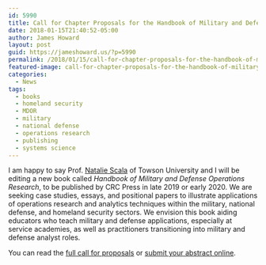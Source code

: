 ```yaml
---
id: 5990
title: Call for Chapter Proposals for the Handbook of Military and Defense Operations Research
date: 2018-01-15T21:40:52-05:00
author: James Howard
layout: post
guid: https://jameshoward.us/?p=5990
permalink: /2018/01/15/call-for-chapter-proposals-for-the-handbook-of-military-and-defense-operations-research/
featured-image: call-for-chapter-proposals-for-the-handbook-of-military-and-defense-operations-research.jpg
categories:
  - News
tags:
  - books
  - homeland security
  - MDOR
  - military
  - national defense
  - operations research
  - publishing
  - systems science
---
```

I am happy to say Prof. [Natalie Scala](https://www.drnataliescala.com/)
of Towson University and I will be editing a new book called _Handbook
of Military and Defense Operations Research_, to be published by
CRC Press in late 2019 or early 2020. We are seeking case studies,
essays, and positional papers to illustrate applications of operations
research and analytics techniques within the military, national
defense, and homeland security sectors. We envision this book aiding
educators who teach military and defense applications, especially
at service academies, as well as practitioners transitioning into
military and defense analyst roles.

You can read the [full call for proposals](/mdor) or [submit your
abstract online](http://bit.ly/MDORAbstracts).
